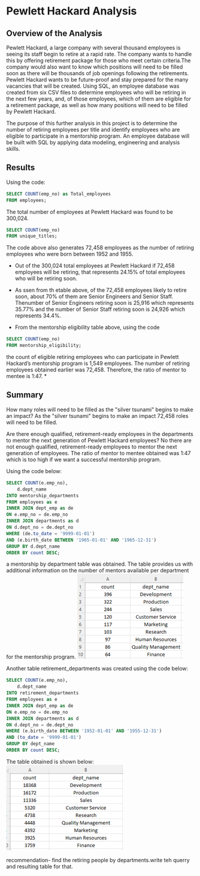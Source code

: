 # Pewlett Hackard Analysis
## Overview of the Analysis
Pewlett Hackard, a large company with several thousand employees is seeing its staff begin to retire at a rapid rate.  The company wants to handle this by offering retirement package for those who meet certain criteria.The company would also want to know which positions will need to be filled soon as there will be thousands of job openings following the retirements. Pewlett Hackard wants to be future-proof and stay prepared for the many vacancies that will be created. Using SQL, an employee database was created from six CSV files to determine employees who will be retiring in the next few years, and, of those employees, which of them are eligible for a retirement package, as well as how many positions will need to be filled by Pewlett Hackard.

The purpose of this further analysis in this project is to determine the number of retiring employees per title and identify employees who are eligible to participate in a mentorship program. An employee database will be built with SQL by applying data modeling, engineering and analysis skills.

## Results 
Using the code: 
```SQL
SELECT COUNT(emp_no) as Total_employees
FROM employees;
```
The total number of employees at Pewlett Hackard was found to be 300,024. 

```SQL
SELECT COUNT(emp_no)
FROM unique_titles;
```
The code above also generates 72,458 employees as the number of retiring employees who were born between 1952 and 1955.

* Out of the 300,024 total employees at Pewlett Hackard if 72,458 employees will be retiring, that represents 24.15% of total employees who will be retiring soon. 

* As ssen from th etable above, of the 72,458 employees likely to retire soon, about 70% of them are Senior Engineers and Senior Staff. Thenumber of Senior Engineers retiring soon is  25,916  which represents 35.77% and the number of Senior Staff retiring soon is 24,926 which represents 34.4%.

* From the mentorship eligibility table above, using the code
```SQL
SELECT COUNT(emp_no)
FROM mentorship_eligibility;
```

the count of eligible retiring employees who can participate in Pewlett Hackard’s mentorship program is 1,549 employees. The number of retiring employees obtained earlier was 72,458. Therefore, the ratio of mentor to mentee is 1:47.
* 
## Summary 

How many roles will need to be filled as the "silver tsunami" begins to make an impact?
As the "silver tsunami" begins to make an impact 72,458 roles will need to be filled.

Are there enough qualified, retirement-ready employees in the departments to mentor the next generation of Pewlett Hackard employees?
No there are not enough qualified, retirement-ready employees to mentor the next generation of employees. The ratio of mentor to mentee obtained was 1:47 which is too high if we want a successful mentorship program. 

Using the code below:
```SQL
SELECT COUNT(e.emp_no),
	d.dept_name
INTO mentorship_departments
FROM employees as e
INNER JOIN dept_emp as de
ON e.emp_no = de.emp_no
INNER JOIN departments as d
ON d.dept_no = de.dept_no
WHERE (de.to_date = '9999-01-01')
AND (e.birth_date BETWEEN '1965-01-01' AND '1965-12-31')
GROUP BY d.dept_name
ORDER BY count DESC;
```
a mentorship by department table was obtained. The table provides us with additional information on the number of mentors available per department for the mentorship program. 
![image1](https://github.com/GerlechJen/Pewlett-Hackard-Analysis/blob/main/IMAGES/mentorship_departments.png)

Another table retirement_departments was created using the code below:
```SQL
SELECT COUNT(e.emp_no),
	d.dept_name
INTO retirement_departments
FROM employees as e
INNER JOIN dept_emp as de
ON e.emp_no = de.emp_no
INNER JOIN departments as d
ON d.dept_no = de.dept_no
WHERE (e.birth_date BETWEEN '1952-01-01' AND '1955-12-31')
AND (to_date = '9999-01-01')
GROUP BY dept_name
ORDER BY count DESC;
```
The table obtained is shown below:
![image2](https://github.com/GerlechJen/Pewlett-Hackard-Analysis/blob/main/IMAGES/retirement_departments.png)

recommendation- find the retiring people by departments.write teh querry and resulting table for that. 
